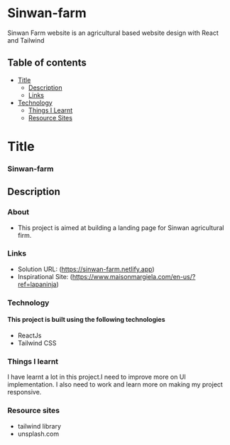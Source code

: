 # Sinwan-farm
Sinwan Farm website is an agricultural based website design with React and Tailwind 

## Table of contents

- [Title](#title)
  - [Description](#Description)
  - [Links](#links)
- [Technology](#Technology)
  - [Things I Learnt](#Things-i-learnt)
  - [Resource Sites](#Resource-Sites)

# Title

### Sinwan-farm

## Description

### About

- This project is aimed at building a landing page for Sinwan agricultural firm. 

### Links

- Solution URL: (https://sinwan-farm.netlify.app)
- Inspirational Site: (https://www.maisonmargiela.com/en-us/?ref=lapaninja)

### Technology

#### This project is built using the following technologies

- ReactJs
- Tailwind CSS

### Things I learnt

I have learnt a lot in this project.I need to improve more on UI implementation. I also need to work and learn more on making my project responsive.

### Resource sites

- tailwind library
- unsplash.com
